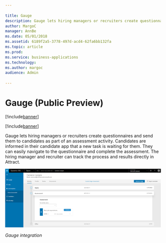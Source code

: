 ```yaml
---

title: Gauge
description: Gauge lets hiring managers or recruiters create questionnaires and send them to candidates as part of an assessment activity.
author: MargoC
manager: AnnBe
ms.date: 05/01/2018
ms.assetid: 6189f2a5-3778-497d-acd4-62fa6bb132fa
ms.topic: article
ms.prod: 
ms.service: business-applications
ms.technology: 
ms.author: margoc
audience: Admin

---
```

#  Gauge (Public Preview)

[!include[banner](../../../includes/banner.md)]

[!include[banner](../../../includes/public-preview.md)]

Gauge lets hiring managers or recruiters create questionnaires and send them to
candidates as part of an assessment activity. Candidates are informed in their
candidate app that a new task is waiting for them. They can easily navigate to
the questionnaire and complete the assessment. The hiring manager and recruiter
can track the process and results directly in Attract.

![A screenshot showing Gauge integration, which allows candidate assessment data to be integrated into Talent](media/gauge-public-preview-1.png "A screenshot showing Gauge integration, which allows candidate assessment data to be integrated into Talent")
<!-- Talent_Assessment activities_A.png -->


*Gauge integration*
